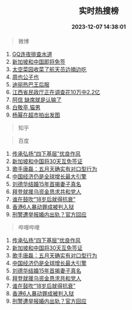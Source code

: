 <div align="center"><h2>实时热搜榜</h2><h4>2023-12-07 14:38:01</h4></div>

> 微博  

1. [GQ连夜排查水道](https://s.weibo.com/weibo?q=GQ%E8%BF%9E%E5%A4%9C%E6%8E%92%E6%9F%A5%E6%B0%B4%E9%81%93&t=31&band_rank=1&Refer=top)<br />
2. [新加坡和中国即将免签](https://s.weibo.com/weibo?q=%23%E6%96%B0%E5%8A%A0%E5%9D%A1%E5%92%8C%E4%B8%AD%E5%9B%BD%E5%8D%B3%E5%B0%86%E5%85%8D%E7%AD%BE%23&t=31&band_rank=2&Refer=top)<br />
3. [太空菜园收菜了航天员边摘边吃](https://s.weibo.com/weibo?q=%23%E5%A4%AA%E7%A9%BA%E8%8F%9C%E5%9B%AD%E6%94%B6%E8%8F%9C%E4%BA%86%E8%88%AA%E5%A4%A9%E5%91%98%E8%BE%B9%E6%91%98%E8%BE%B9%E5%90%83%23&t=31&band_rank=3&Refer=top)<br />
4. [周也公子也](https://s.weibo.com/weibo?q=%23%E5%91%A8%E4%B9%9F%E5%85%AC%E5%AD%90%E4%B9%9F%23&t=31&band_rank=4&Refer=top)<br />
5. [迪丽热巴王后服](https://s.weibo.com/weibo?q=%23%E8%BF%AA%E4%B8%BD%E7%83%AD%E5%B7%B4%E7%8E%8B%E5%90%8E%E6%9C%8D%23&t=31&band_rank=5&Refer=top)<br />
6. [江西省民政厅正在调查花10万中2.2亿](https://s.weibo.com/weibo?q=%23%E6%B1%9F%E8%A5%BF%E7%9C%81%E6%B0%91%E6%94%BF%E5%8E%85%E6%AD%A3%E5%9C%A8%E8%B0%83%E6%9F%A5%E8%8A%B110%E4%B8%87%E4%B8%AD2.2%E4%BA%BF%23&t=31&band_rank=6&Refer=top)<br />
7. [阿信 缺席就是认输了](https://s.weibo.com/weibo?q=%E9%98%BF%E4%BF%A1%20%E7%BC%BA%E5%B8%AD%E5%B0%B1%E6%98%AF%E8%AE%A4%E8%BE%93%E4%BA%86&t=31&band_rank=7&Refer=top)<br />
8. [白敬亭 猫男](https://s.weibo.com/weibo?q=%E7%99%BD%E6%95%AC%E4%BA%AD%20%E7%8C%AB%E7%94%B7&t=31&band_rank=8&Refer=top)<br />
9. [杨幂在超市拍出发图](https://s.weibo.com/weibo?q=%23%E6%9D%A8%E5%B9%82%E5%9C%A8%E8%B6%85%E5%B8%82%E6%8B%8D%E5%87%BA%E5%8F%91%E5%9B%BE%23&t=31&band_rank=9&Refer=top)<br />

> 知乎  


> 百度  

1. [传承弘扬“四下基层”优良作风](https://www.baidu.com/s?wd=%E4%BC%A0%E6%89%BF%E5%BC%98%E6%89%AC%E2%80%9C%E5%9B%9B%E4%B8%8B%E5%9F%BA%E5%B1%82%E2%80%9D%E4%BC%98%E8%89%AF%E4%BD%9C%E9%A3%8E&sa=fyb_news&rsv_dl=fyb_news)<br />
2. [新加坡和中国将30天互免签证](https://www.baidu.com/s?wd=%E6%96%B0%E5%8A%A0%E5%9D%A1%E5%92%8C%E4%B8%AD%E5%9B%BD%E5%B0%8630%E5%A4%A9%E4%BA%92%E5%85%8D%E7%AD%BE%E8%AF%81&sa=fyb_news&rsv_dl=fyb_news)<br />
3. [歌手唐磊：五月天确实有对口型行为](https://www.baidu.com/s?wd=%E6%AD%8C%E6%89%8B%E5%94%90%E7%A3%8A%EF%BC%9A%E4%BA%94%E6%9C%88%E5%A4%A9%E7%A1%AE%E5%AE%9E%E6%9C%89%E5%AF%B9%E5%8F%A3%E5%9E%8B%E8%A1%8C%E4%B8%BA&sa=fyb_news&rsv_dl=fyb_news)<br />
4. [中国经济仍是全球增长最大引擎](https://www.baidu.com/s?wd=%E4%B8%AD%E5%9B%BD%E7%BB%8F%E6%B5%8E%E4%BB%8D%E6%98%AF%E5%85%A8%E7%90%83%E5%A2%9E%E9%95%BF%E6%9C%80%E5%A4%A7%E5%BC%95%E6%93%8E&sa=fyb_news&rsv_dl=fyb_news)<br />
5. [刘德华结婚15年首揭妻子真名](https://www.baidu.com/s?wd=%E5%88%98%E5%BE%B7%E5%8D%8E%E7%BB%93%E5%A9%9A15%E5%B9%B4%E9%A6%96%E6%8F%AD%E5%A6%BB%E5%AD%90%E7%9C%9F%E5%90%8D&sa=fyb_news&rsv_dl=fyb_news)<br />
6. [拜登就援乌资金恳求共和党人](https://www.baidu.com/s?wd=%E6%8B%9C%E7%99%BB%E5%B0%B1%E6%8F%B4%E4%B9%8C%E8%B5%84%E9%87%91%E6%81%B3%E6%B1%82%E5%85%B1%E5%92%8C%E5%85%9A%E4%BA%BA&sa=fyb_news&rsv_dl=fyb_news)<br />
7. [谁在鼓吹“18岁后就得抗衰”](https://www.baidu.com/s?wd=%E8%B0%81%E5%9C%A8%E9%BC%93%E5%90%B9%E2%80%9C18%E5%B2%81%E5%90%8E%E5%B0%B1%E5%BE%97%E6%8A%97%E8%A1%B0%E2%80%9D&sa=fyb_news&rsv_dl=fyb_news)<br />
8. [香港6人暴动罪成被判入狱](https://www.baidu.com/s?wd=%E9%A6%99%E6%B8%AF6%E4%BA%BA%E6%9A%B4%E5%8A%A8%E7%BD%AA%E6%88%90%E8%A2%AB%E5%88%A4%E5%85%A5%E7%8B%B1&sa=fyb_news&rsv_dl=fyb_news)<br />
9. [刑警遭举报婚内出轨？官方回应](https://www.baidu.com/s?wd=%E5%88%91%E8%AD%A6%E9%81%AD%E4%B8%BE%E6%8A%A5%E5%A9%9A%E5%86%85%E5%87%BA%E8%BD%A8%EF%BC%9F%E5%AE%98%E6%96%B9%E5%9B%9E%E5%BA%94&sa=fyb_news&rsv_dl=fyb_news)<br />

> 哔哩哔哩  

1. [传承弘扬“四下基层”优良作风](https://www.baidu.com/s?wd=%E4%BC%A0%E6%89%BF%E5%BC%98%E6%89%AC%E2%80%9C%E5%9B%9B%E4%B8%8B%E5%9F%BA%E5%B1%82%E2%80%9D%E4%BC%98%E8%89%AF%E4%BD%9C%E9%A3%8E&sa=fyb_news&rsv_dl=fyb_news)<br />
2. [新加坡和中国将30天互免签证](https://www.baidu.com/s?wd=%E6%96%B0%E5%8A%A0%E5%9D%A1%E5%92%8C%E4%B8%AD%E5%9B%BD%E5%B0%8630%E5%A4%A9%E4%BA%92%E5%85%8D%E7%AD%BE%E8%AF%81&sa=fyb_news&rsv_dl=fyb_news)<br />
3. [歌手唐磊：五月天确实有对口型行为](https://www.baidu.com/s?wd=%E6%AD%8C%E6%89%8B%E5%94%90%E7%A3%8A%EF%BC%9A%E4%BA%94%E6%9C%88%E5%A4%A9%E7%A1%AE%E5%AE%9E%E6%9C%89%E5%AF%B9%E5%8F%A3%E5%9E%8B%E8%A1%8C%E4%B8%BA&sa=fyb_news&rsv_dl=fyb_news)<br />
4. [中国经济仍是全球增长最大引擎](https://www.baidu.com/s?wd=%E4%B8%AD%E5%9B%BD%E7%BB%8F%E6%B5%8E%E4%BB%8D%E6%98%AF%E5%85%A8%E7%90%83%E5%A2%9E%E9%95%BF%E6%9C%80%E5%A4%A7%E5%BC%95%E6%93%8E&sa=fyb_news&rsv_dl=fyb_news)<br />
5. [刘德华结婚15年首揭妻子真名](https://www.baidu.com/s?wd=%E5%88%98%E5%BE%B7%E5%8D%8E%E7%BB%93%E5%A9%9A15%E5%B9%B4%E9%A6%96%E6%8F%AD%E5%A6%BB%E5%AD%90%E7%9C%9F%E5%90%8D&sa=fyb_news&rsv_dl=fyb_news)<br />
6. [拜登就援乌资金恳求共和党人](https://www.baidu.com/s?wd=%E6%8B%9C%E7%99%BB%E5%B0%B1%E6%8F%B4%E4%B9%8C%E8%B5%84%E9%87%91%E6%81%B3%E6%B1%82%E5%85%B1%E5%92%8C%E5%85%9A%E4%BA%BA&sa=fyb_news&rsv_dl=fyb_news)<br />
7. [谁在鼓吹“18岁后就得抗衰”](https://www.baidu.com/s?wd=%E8%B0%81%E5%9C%A8%E9%BC%93%E5%90%B9%E2%80%9C18%E5%B2%81%E5%90%8E%E5%B0%B1%E5%BE%97%E6%8A%97%E8%A1%B0%E2%80%9D&sa=fyb_news&rsv_dl=fyb_news)<br />
8. [香港6人暴动罪成被判入狱](https://www.baidu.com/s?wd=%E9%A6%99%E6%B8%AF6%E4%BA%BA%E6%9A%B4%E5%8A%A8%E7%BD%AA%E6%88%90%E8%A2%AB%E5%88%A4%E5%85%A5%E7%8B%B1&sa=fyb_news&rsv_dl=fyb_news)<br />
9. [刑警遭举报婚内出轨？官方回应](https://www.baidu.com/s?wd=%E5%88%91%E8%AD%A6%E9%81%AD%E4%B8%BE%E6%8A%A5%E5%A9%9A%E5%86%85%E5%87%BA%E8%BD%A8%EF%BC%9F%E5%AE%98%E6%96%B9%E5%9B%9E%E5%BA%94&sa=fyb_news&rsv_dl=fyb_news)<br />
